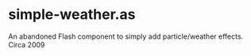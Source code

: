 # simple-weather.as
An abandoned Flash component to simply add particle/weather effects. Circa 2009

